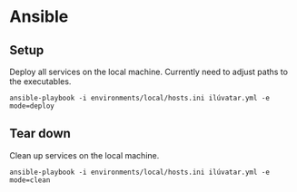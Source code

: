 # Ansible


## Setup

Deploy all services on the local machine. 
Currently need to adjust paths to the executables.

```
ansible-playbook -i environments/local/hosts.ini ilúvatar.yml -e mode=deploy
```

## Tear down

Clean up services on the local machine. 
```
ansible-playbook -i environments/local/hosts.ini ilúvatar.yml -e mode=clean
```
